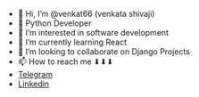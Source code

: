 - 👋 Hi, I’m @venkat66 (venkata shivaji)
- 🐍 Python Developer
- 👀 I’m interested in software development
- 🌱 I’m currently learning React
- 💞️ I’m looking to collaborate on Django Projects
- 📫 How to reach me ⬇⬇⬇
- [Telegram](https://t.me/venkatnani)
- [Linkedin](https://www.linkedin.com/in/venkata-shivaji/)

<!---
venkat66/venkat66 is a ✨ special ✨ repository because its `README.md` (this file) appears on your GitHub profile.
You can click the Preview link to take a look at your changes.
--->

